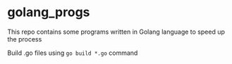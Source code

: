 # golang_progs
This repo contains some programs written in Golang language to speed up the process

Build .go files using `go build *.go` command
